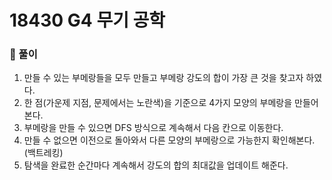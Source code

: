 # 18430 G4 무기 공학

### 📂 풀이
1. 만들 수 있는 부메랑들을 모두 만들고 부메랑 강도의 합이 가장 큰 것을 찾고자 하였다.
2. 한 점(가운제 지점, 문제에서는 노란색)을 기준으로 4가지 모양의 부메랑을 만들어본다.
3. 부메랑을 만들 수 있으면 DFS 방식으로 계속해서 다음 칸으로 이동한다.
4. 만들 수 없으면 이전으로 돌아와서 다른 모양의 부메랑으로 가능한지 확인해본다. (백트레킹)
5. 탐색을 완료한 순간마다 계속해서 강도의 합의 최대값을 업데이트 해준다.